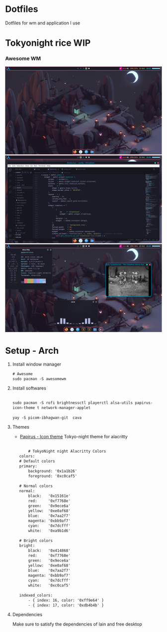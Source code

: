 # Dotfiles
Dotfiles for wm and application I use

# Tokyonight rice  WIP

### Awesome WM
![rice](./assets/awesome3.png)
![rice](./assets/awesome2.png)
![rice](./assets/awesome1.png)

# Setup - Arch

1. Install window manager
    
    ``` shell
    # Awesome
    sudo pacman -S awesomewm

2. Install softwares

    ```shell
   
    sudo pacman -S rofi brightnessctl playerctl alsa-utils papirus-icon-theme t network-manager-applet 

    yay -S picom-ibhagwan-git  cava 
   ```

3. Themes

    - [Papirus - Icon theme](https://github.com/PapirusDevelopmentTeam/papirus-icon-theme)
    Tokyo-night theme for alacritty
    ```shell

           # TokyoNight night Alacritty Colors
       colors:
       # Default colors
       primary:
           background: '0x1a1b26'
           foreground: '0xc0caf5'

       # Normal colors
       normal:
           black:   '0x15161e'
           red:     '0xf7768e'
           green:   '0x9ece6a'
           yellow:  '0xe0af68'
           blue:    '0x7aa2f7'
           magenta: '0xbb9af7'
           cyan:    '0x7dcfff'
           white:   '0xa9b1d6'

       # Bright colors
       bright:
           black:   '0x414868'
           red:     '0xf7768e'
           green:   '0x9ece6a'
           yellow:  '0xe0af68'
           blue:    '0x7aa2f7'
           magenta: '0xbb9af7'
           cyan:    '0x7dcfff'
           white:   '0xc0caf5'

       indexed_colors:
           - { index: 16, color: '0xff9e64' }
           - { index: 17, color: '0xdb4b4b' }
    ```
4. Dependencies


   Make sure to satisfy the dependencies of lain and free desktop



